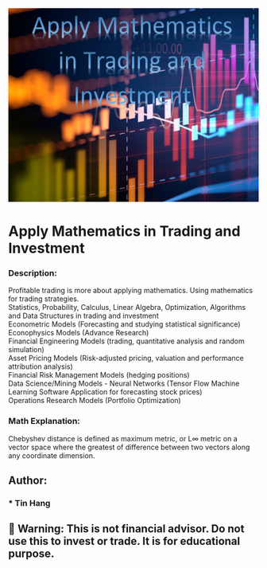 <img src="Math.PNG">

# Apply Mathematics in Trading and Investment

### Description:
Profitable trading is more about applying mathematics. Using mathematics for trading strategies.  
Statistics, Probability, Calculus, Linear Algebra, Optimization, Algorithms and Data Structures in trading and investment  
Econometric Models (Forecasting and studying statistical significance)   
Econophysics Models (Advance Research)  
Financial Engineering Models (trading, quantitative analysis and random simulation)  
Asset Pricing Models (Risk-adjusted pricing, valuation and performance attribution analysis)  
Financial Risk Management Models (hedging positions)  
Data Science/Mining Models - Neural Networks (Tensor Flow Machine Learning Software Application for forecasting stock prices)    
Operations Research Models (Portfolio Optimization)

### Math Explanation:  
Chebyshev distance is defined as maximum metric, or L∞ metric on a vector space where the greatest of difference between two vectors along any coordinate dimension.  



## Author:    
### * Tin Hang  

## 🔴 Warning: This is not financial advisor.  Do not use this to invest or trade. It is for educational purpose.  

